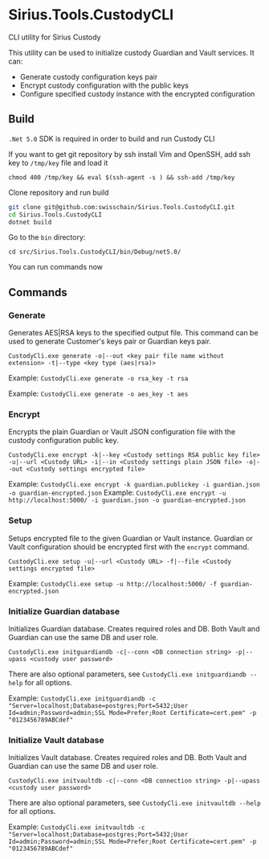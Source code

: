 # Sirius.Tools.CustodyCLI

CLI utility for Sirius Custody

This utility can be used to initialize custody Guardian and Vault services. It can:

* Generate custody configuration keys pair
* Encrypt custody configuration with the public keys
* Configure specified custody instance with the encrypted configuration

## Build

`.Net 5.0` SDK is required in order to build and run Custody CLI

If you want to get git repository by ssh install Vim and OpenSSH, add ssh key to `/tmp/key` file and load it

`chmod 400 /tmp/key && eval $(ssh-agent -s ) && ssh-add /tmp/key`

Clone repository and run build

```bash
git clone git@github.com:swisschain/Sirius.Tools.CustodyCLI.git
cd Sirius.Tools.CustodyCLI
dotnet build
```

Go to the `bin` directory:

`cd src/Sirius.Tools.CustodyCLI/bin/Debug/net5.0/`

You can run commands now

## Commands

### Generate

Generates AES|RSA keys to the specified output file. This command can be used to generate Customer's keys pair or Guardian keys pair.

`CustodyCli.exe generate -o|--out <key pair file name without extension> -t|--type <key type (aes|rsa)>`

Example: `CustodyCli.exe generate -o rsa_key -t rsa` 

Example: `CustodyCli.exe generate -o aes_key -t aes`

### Encrypt

Encrypts the plain Guardian or Vault JSON configuration file with the custody configuration public key.

`CustodyCli.exe encrypt -k|--key <Custody settings RSA public key file> -u|--url <Custody URL> -i|--in <Custody settings plain JSON file> -o|--out <Custody settings encrypted file>`

Example: `CustodyCli.exe encrypt -k guardian.publickey -i guardian.json -o guardian-encrypted.json`
Example: `CustodyCli.exe encrypt -u http://localhost:5000/ -i guardian.json -o guardian-encrypted.json`

### Setup

Setups encrypted file to the given Guardian or Vault instance. Guardian or Vault configuration should be encrypted first with the `encrypt` command.

`CustodyCli.exe setup -u|--url <Custody URL> -f|--file <Custody settings encrypted file>`

Example: `CustodyCli.exe setup -u http://localhost:5000/ -f guardian-encrypted.json`

### Initialize Guardian database

Initializes Guardian database. Creates required roles and DB. Both Vault and Guardian can use the same DB and user role.

`CustodyCli.exe initguardiandb -c|--conn <DB connection string> -p|--upass <custody user password>`

There are also optional parameters, see `CustodyCli.exe initguardiandb --help` for all options.

Example: `CustodyCli.exe initguardiandb -c "Server=localhost;Database=postgres;Port=5432;User Id=admin;Password=admin;SSL Mode=Prefer;Root Certificate=cert.pem" -p "0123456789ABCdef"`

### Initialize Vault database

Initializes Vault database. Creates required roles and DB. Both Vault and Guardian can use the same DB and user role.

`CustodyCli.exe initvaultdb -c|--conn <DB connection string> -p|--upass <custody user password>`

There are also optional parameters, see `CustodyCli.exe initvaultdb --help` for all options.

Example: `CustodyCli.exe initvaultdb -c "Server=localhost;Database=postgres;Port=5432;User Id=admin;Password=admin;SSL Mode=Prefer;Root Certificate=cert.pem" -p "0123456789ABCdef"`
